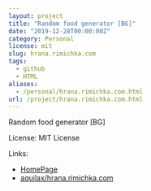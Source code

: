 ```yaml
---
layout: project
title: "Random food generator [BG]"
date: "2019-12-28T00:00:00Z"
category: Personal
license: mit
slug: hrana.rimichka.com
tags:
  - github
  - HTML
aliases:
  - /personal/hrana.rimichka.com.html
url: /project/hrana.rimichka.com.html
---
```


Random food generator [BG]

License: MIT License

Links:

* [HomePage](https://hrana.rimichka.com/)
* [aquilax/hrana.rimichka.com](https://github.com/aquilax/hrana.rimichka.com)
